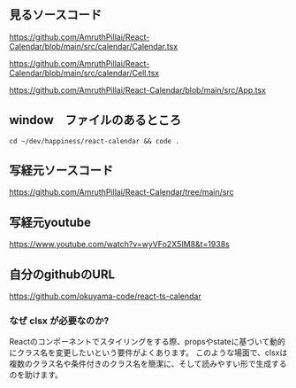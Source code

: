 ## 見るソースコード
https://github.com/AmruthPillai/React-Calendar/blob/main/src/calendar/Calendar.tsx

https://github.com/AmruthPillai/React-Calendar/blob/main/src/calendar/Cell.tsx

https://github.com/AmruthPillai/React-Calendar/blob/main/src/App.tsx

## window　ファイルのあるところ
```
cd ~/dev/happiness/react-calendar && code .
```

## 写経元ソースコード
https://github.com/AmruthPillai/React-Calendar/tree/main/src

## 写経元youtube
https://www.youtube.com/watch?v=wyVFo2X5IM8&t=1938s

## 自分のgithubのURL
https://github.com/okuyama-code/react-ts-calendar

### なぜ clsx が必要なのか?
Reactのコンポーネントでスタイリングをする際、propsやstateに基づいて動的にクラス名を変更したいという要件がよくあります。
このような場面で、clsxは複数のクラス名や条件付きのクラス名を簡潔に、そして読みやすい形で生成するのを助けます。
